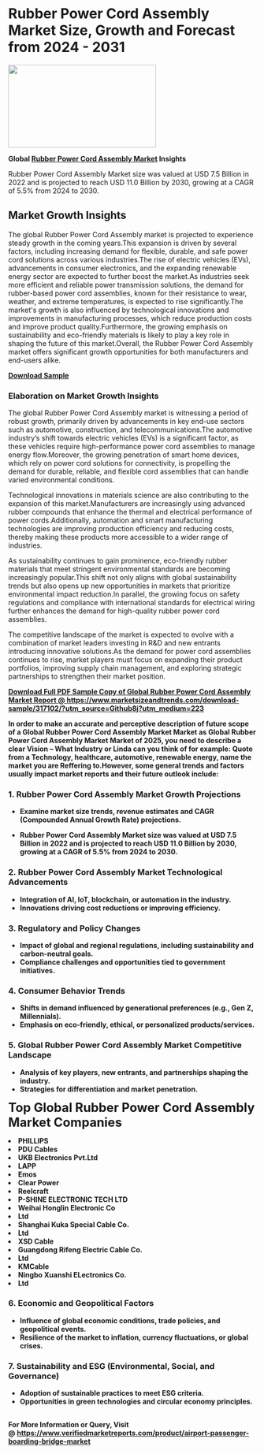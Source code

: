 <H1>Rubber Power Cord Assembly Market Size, Growth and Forecast from 2024 - 2031</H1><img class="aligncenter size-medium wp-image-584254" src="https://thirdeyenews.in/wp-content/uploads/2024/09/Global-Market-Research-300x168.jpeg" alt="" width="300" height="168" /><p><strong>Global&nbsp;<a href="https://www.marketsizeandtrends.com/download-sample/317102/?utm_source=Github8j?utm_medium=223">Rubber Power Cord Assembly Market</a> Insights</strong></p><p>Rubber Power Cord Assembly Market size was valued at USD 7.5 Billion in 2022 and is projected to reach USD 11.0 Billion by 2030, growing at a CAGR of 5.5% from 2024 to 2030.</p><p><h2>Market Growth Insights</h2> <p>The global Rubber Power Cord Assembly market is projected to experience steady growth in the coming years.This expansion is driven by several factors, including increasing demand for flexible, durable, and safe power cord solutions across various industries.The rise of electric vehicles (EVs), advancements in consumer electronics, and the expanding renewable energy sector are expected to further boost the market.As industries seek more efficient and reliable power transmission solutions, the demand for rubber-based power cord assemblies, known for their resistance to wear, weather, and extreme temperatures, is expected to rise significantly.The market's growth is also influenced by technological innovations and improvements in manufacturing processes, which reduce production costs and improve product quality.Furthermore, the growing emphasis on sustainability and eco-friendly materials is likely to play a key role in shaping the future of this market.Overall, the Rubber Power Cord Assembly market offers significant growth opportunities for both manufacturers and end-users alike.</p> <p><strong><a href="download-link-here">Download Sample</a></strong></p> <h3>Elaboration on Market Growth Insights</h3> <p>The global Rubber Power Cord Assembly market is witnessing a period of robust growth, primarily driven by advancements in key end-use sectors such as automotive, construction, and telecommunications.The automotive industry’s shift towards electric vehicles (EVs) is a significant factor, as these vehicles require high-performance power cord assemblies to manage energy flow.Moreover, the growing penetration of smart home devices, which rely on power cord solutions for connectivity, is propelling the demand for durable, reliable, and flexible cord assemblies that can handle varied environmental conditions.</p> <p>Technological innovations in materials science are also contributing to the expansion of this market.Manufacturers are increasingly using advanced rubber compounds that enhance the thermal and electrical performance of power cords.Additionally, automation and smart manufacturing technologies are improving production efficiency and reducing costs, thereby making these products more accessible to a wider range of industries.</p> <p>As sustainability continues to gain prominence, eco-friendly rubber materials that meet stringent environmental standards are becoming increasingly popular.This shift not only aligns with global sustainability trends but also opens up new opportunities in markets that prioritize environmental impact reduction.In parallel, the growing focus on safety regulations and compliance with international standards for electrical wiring further enhances the demand for high-quality rubber power cord assemblies.</p> <p>The competitive landscape of the market is expected to evolve with a combination of market leaders investing in R&D and new entrants introducing innovative solutions.As the demand for power cord assemblies continues to rise, market players must focus on expanding their product portfolios, improving supply chain management, and exploring strategic partnerships to strengthen their market position.</p> <p><strong><a href="get-more-link-here"></p><p><span class=""><strong>Download Full PDF Sample Copy of Global Rubber Power Cord Assembly Market Report</strong> @ <a href="https://www.marketsizeandtrends.com/download-sample/317102/?utm_source=Github8j?utm_medium=223" target="_blank">https://www.marketsizeandtrends.com/download-sample/317102/?utm_source=Github8j?utm_medium=223</a></span></p><p>In order to make an accurate and perceptive description of future scope of a Global&nbsp;Rubber Power Cord Assembly Market Market as Global&nbsp;Rubber Power Cord Assembly Market Market of 2025, you need to describe a clear Vision &ndash; What Industry or Linda can you think of for example: Quote from a Technology, healthcare, automotive, renewable energy, name the market you are Reffering to.However, some general trends and factors usually impact market reports and their future outlook include:</p><h3>1.&nbsp;<strong>Rubber Power Cord Assembly Market Growth Projections</strong></h3><ul><li>Examine market size trends, revenue estimates and CAGR (Compounded Annual Growth Rate) projections.</li><li><p>Rubber Power Cord Assembly Market size was valued at USD 7.5 Billion in 2022 and is projected to reach USD 11.0 Billion by 2030, growing at a CAGR of 5.5% from 2024 to 2030.</p></li></ul><h3>2.&nbsp;<strong>Rubber Power Cord Assembly Market Technological Advancements</strong></h3><ul><li>Integration of AI, IoT, blockchain, or automation in the industry.</li><li>Innovations driving cost reductions or improving efficiency.</li></ul><h3>3.&nbsp;<strong>Regulatory and Policy Changes</strong></h3><ul><li>Impact of global and regional regulations, including sustainability and carbon-neutral goals.</li><li>Compliance challenges and opportunities tied to government initiatives.</li></ul><h3>4.&nbsp;<strong>Consumer Behavior Trends</strong></h3><ul><li>Shifts in demand influenced by generational preferences (e.g., Gen Z, Millennials).</li><li>Emphasis on eco-friendly, ethical, or personalized products/services.</li></ul><h3>5.&nbsp;<strong>Global Rubber Power Cord Assembly Market Competitive Landscape</strong></h3><ul><li>Analysis of key players, new entrants, and partnerships shaping the industry.</li><li>Strategies for differentiation and market penetration.</li></ul><p data-pm-slice="1 1 []"><span style="color: inherit; font-family: inherit; font-size: 25px;">Top Global Rubber Power Cord Assembly Market Companies</span></p><div class="" data-test-id=""><p><li>PHILLIPS</li><li> PDU Cables</li><li> UKB Electronics Pvt.Ltd</li><li> LAPP</li><li> Emos</li><li> Clear Power</li><li> Reelcraft</li><li> P-SHINE ELECTRONIC TECH LTD</li><li> Weihai Honglin Electronic Co</li><li>Ltd</li><li> Shanghai Kuka Special Cable Co.</li><li> Ltd</li><li> XSD Cable</li><li> Guangdong Rifeng Electric Cable Co.</li><li>Ltd</li><li> KMCable</li><li> Ningbo Xuanshi ELectronics Co.</li><li>Ltd</li></p></div><h3>6.&nbsp;<strong>Economic and Geopolitical Factors</strong></h3><ul><li>Influence of global economic conditions, trade policies, and geopolitical events.</li><li>Resilience of the market to inflation, currency fluctuations, or global crises.</li></ul><h3>7.&nbsp;<strong>Sustainability and ESG (Environmental, Social, and Governance)</strong></h3><ul><li>Adoption of sustainable practices to meet ESG criteria.</li><li>Opportunities in green technologies and circular economy principles.</li></ul><h2><strong style="font-size: 14px;">For More Information or Query, Visit @&nbsp;</strong><a style="background-color: #ffffff; font-size: 14px;" href="https://www.marketsizeandtrends.com/report/rubber-power-cord-assembly-market/" target="_blank">https://www.verifiedmarketreports.com/product/airport-passenger-boarding-bridge-market</a></h2>